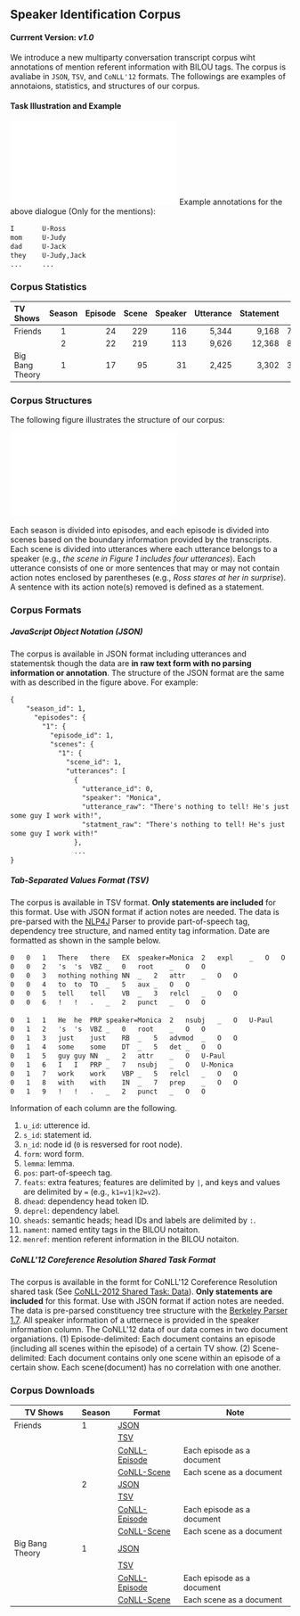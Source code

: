 ## Speaker Identification Corpus
#### Currrent Version: *v1.0*

We introduce a new multiparty conversation transcript corpus wiht annotations of mention referent information with BILOU tags. The corpus is avaliabe in `JSON`, `TSV`, and `CoNLL'12` formats. The followings are examples of annotaions, statistics, and structures of our corpus.

#### Task Illustration and Example
![Task Illustration and Example](img/character-identification-example.pdf)
Example annotations for the above dialogue (Only for the mentions):
	
	I		U-Ross
	mom		U-Judy
	dad		U-Jack
	they	U-Judy,Jack
	...		...
	
### Corpus Statistics

|    TV Shows     | Season | Episode | Scene | Speaker | Utterance | Statement | Word   | Annotation |
|:---------------|:------:|--------:|------:|--------:|----------:|----------:|-------:|-----------:|
| Friends         |    1   |      24 |   229 |     116 |     5,344 |     9,168 | 76,038 |     10,245 |
|                 |    2   |      22 |   219 |     113 |     9,626 |    12,368 | 82,737 |     10,543 |
| Big Bang Theory |    1   |      17 |    95 |      31 |     2,425 |     3,302 | 37,154 |      5,019 |

### Corpus Structures
The following figure illustrates the structure of our corpus:

![Corpus Structure](img/corpus-data-structure.pdf)

Each season is divided into episodes, and each episode is divided into scenes based on the boundary information provided by the transcripts. Each scene is divided into utterances where each utterance belongs to a speaker (e.g., *the scene in Figure 1 includes four utterances*). Each utterance consists of one or more sentences that may or may not contain action notes enclosed by parentheses (e.g., *Ross stares at her in surprise*). A sentence with its action note(s) removed is defined as a statement.

### Corpus Formats
##### JavaScript Object Notation (JSON)
The corpus is available in JSON format including utterances and statementsk though the data are **in raw text form with no parsing information or annotation**. The structure of the JSON format are the same with as described in the figure above. For example:

	{
  		"season_id": 1,
		  "episodes": {
		    "1": {
		      "episode_id": 1,
		      "scenes": {
		        "1": {
		          "scene_id": 1,
		          "utterances": [
		            {
		              "utterance_id": 0,
		              "speaker": "Monica",
		              "utterance_raw": "There's nothing to tell! He's just some guy I work with!",
		              "statment_raw": "There's nothing to tell! He's just some guy I work with!"
		            },
		            ...
	}

##### Tab-Separated Values Format (TSV)
The corpus is available in TSV format. **Only statements are included** for this format. Use with JSON format if action notes are needed. The data is pre-parsed with the [NLP4J](https://github.com/emorynlp/nlp4j) Parser to provide part-of-speech tag, dependency tree structure, and named entity tag information. Date are formatted as shown in the sample below.

	0	0	1	There	there	EX	speaker=Monica	2	expl	_	O	O
	0	0	2	's	's	VBZ	_	0	root	_	O	O
	0	0	3	nothing	nothing	NN	_	2	attr	_	O	O
	0	0	4	to	to	TO	_	5	aux	_	O	O
	0	0	5	tell	tell	VB	_	3	relcl	_	O	O
	0	0	6	!	!	.	_	2	punct	_	O	O

	0	1	1	He	he	PRP	speaker=Monica	2	nsubj	_	O	U-Paul
	0	1	2	's	's	VBZ	_	0	root	_	O	O
	0	1	3	just	just	RB	_	5	advmod	_	O	O
	0	1	4	some	some	DT	_	5	det	_	O	O
	0	1	5	guy	guy	NN	_	2	attr	_	O	U-Paul
	0	1	6	I	I	PRP	_	7	nsubj	_	O	U-Monica
	0	1	7	work	work	VBP	_	5	relcl	_	O	O
	0	1	8	with	with	IN	_	7	prep	_	O	O
	0	1	9	!	!	.	_	2	punct	_	O	O

Information of each column are the following.

1. `u_id`: utterence id.
2. `s_id`: statement id.
3. `n_id`: node id (`0` is resversed for root node).
4. `form`: word form.
5. `lemma`: lemma.
6. `pos`: part-of-speech tag.
7. `feats`: extra features; features are delimited by `|`, and keys and values are delimited by `=` (e.g., `k1=v1|k2=v2`).
8. `dhead`: dependency head token ID.
9. `deprel`: dependency label.
10. `sheads`: semantic heads; head IDs and labels are delimited by `:`.
11. `nament`: named entity tags in the BILOU notaiton.
12. `menref`: mention referent information in the BILOU notaiton.

##### CoNLL'12 Coreference Resolution Shared Task Format
The corpus is available in the formt for CoNLL'12 Coreference Resolution shared task (See [CoNLL-2012 Shared Task: Data](http://conll.cemantix.org/2012/data.html)). **Only statements are included** for this format. Use with JSON format if action notes are needed. The data is pre-parsed constituency tree structure with the [Berkeley Parser 1.7](https://github.com/slavpetrov/berkeleyparser). All speaker information of a utternece is provided in the speaker information column. The CoNLL'12 data of our data comes in two document organiations. (1) Episode-delimited: Each document contains an episode (including all scenes within the episode) of a certain TV show. (2) Scene-delimited: Each document contains only one scene within an episode of a certain show. Each scene(document) has no correlation with one another.

### Corpus Downloads

| TV Shows        | Season | Format        | Note                       |
|-----------------|--------|---------------|----------------------------|
| Friends         | 1      | [JSON](https://drive.google.com/open?id=0B6PZ5jrmL43iM0lpR3RaLUw0SWc)          |                            |
|                 |        | [TSV](https://drive.google.com/open?id=0B6PZ5jrmL43idUxSY01vbVh1V2s)           |                            |
|                 |        | [CoNLL-Episode](https://drive.google.com/open?id=0B6PZ5jrmL43iX3M0UG9uUC1LZlk) | Each episode as a document |
|                 |        | [CoNLL-Scene](https://drive.google.com/open?id=0B6PZ5jrmL43iakFER1ktNHBlV28)   | Each scene as a document   |
|                 | 2      | [JSON](https://drive.google.com/open?id=0B6PZ5jrmL43iQkR3ak0xdFU0bnM)          |                            |
|                 |        | [TSV](https://drive.google.com/open?id=0B6PZ5jrmL43iWUp2VUV6X29FRE0)           |                            |
|                 |        | [CoNLL-Episode](https://drive.google.com/open?id=0B6PZ5jrmL43iOG5XQnJwMWZRZE0) | Each episode as a document |
|                 |        | [CoNLL-Scene](https://drive.google.com/open?id=0B6PZ5jrmL43iWmpSMElBd1ZzNFU)   | Each scene as a document   |
| Big Bang Theory | 1      | [JSON](https://drive.google.com/open?id=0B6PZ5jrmL43iZUNUZjhlR25JazA)          |                            |
|                 |        | [TSV](https://drive.google.com/open?id=0B6PZ5jrmL43iYURoT1dUNE9aUHc)           |                            |
|                 |        | [CoNLL-Episode](https://drive.google.com/open?id=0B6PZ5jrmL43icmI1TkxnS2RkQ0U) | Each episode as a document |
|                 |        | [CoNLL-Scene](https://drive.google.com/open?id=0B6PZ5jrmL43iWXVUVEFqeTNKSTQ)   | Each scene as a document   |